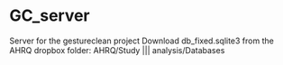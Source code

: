 # GC_server
Server for the gestureclean project
Download db_fixed.sqlite3 from the AHRQ dropbox folder:
AHRQ/Study ||| analysis/Databases
